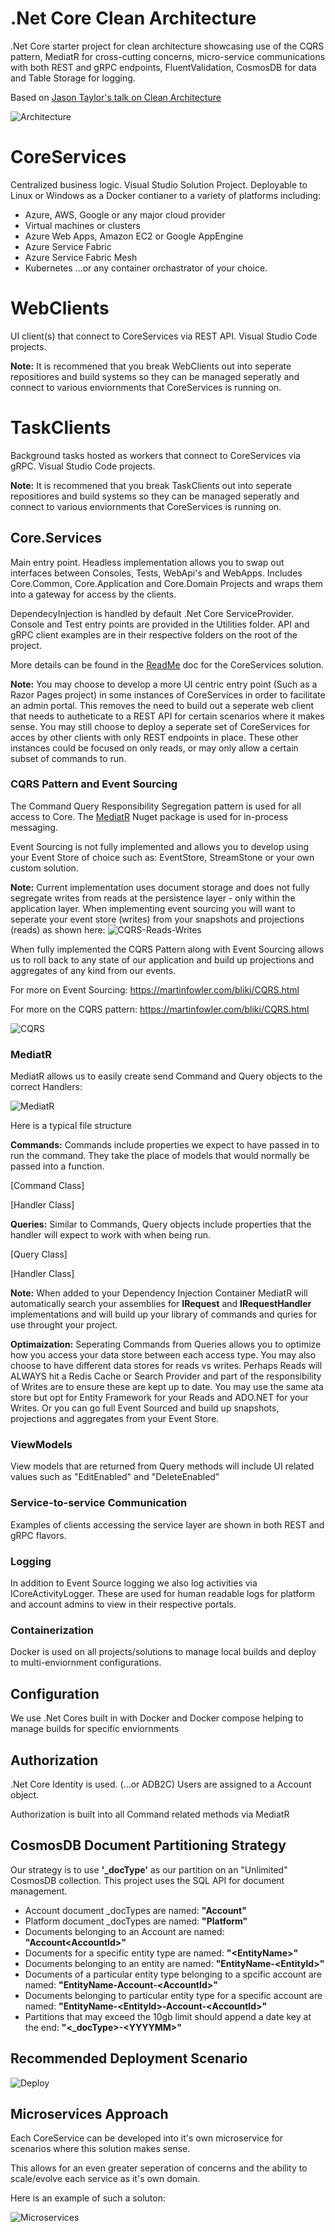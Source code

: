 # .Net Core Clean Architecture
.Net Core starter project for clean architecture showcasing use of the CQRS pattern, MediatR for cross-cutting concerns, micro-service communications with both REST and gRPC endpoints, FluentValidation, CosmosDB for data and Table Storage for logging.

Based on [Jason Taylor's talk on Clean Architecture](https://www.youtube.com/watch?v=_lwCVE_XgqI)

![Architecture](https://github.com/INNVTV/NetCore-Clean-Architecture/blob/master/_docs/imgs/clean-architecture.png)

# CoreServices
Centralized business logic. Visual Studio Solution Project. Deployable to Linux or Windows as a Docker contianer to a variety of platforms including:
 * Azure, AWS, Google or any major cloud provider
 * Virtual machines or clusters
 * Azure Web Apps, Amazon EC2 or Google AppEngine
 * Azure Service Fabric
 * Azure Service Fabric Mesh
 * Kubernetes
...or any container orchastrator of your choice.

# WebClients
UI client(s) that connect to CoreServices via REST API. Visual Studio Code projects.

**Note:** It is recommened that you break WebClients out into seperate repositiores and build systems so they can be managed seperatly and connect to various enviornments that CoreServices is running on.

# TaskClients
Background tasks hosted as workers that connect to CoreServices via gRPC. Visual Studio Code projects.

**Note:** It is recommened that you break TaskClients out into seperate repositiores and build systems so they can be managed seperatly and connect to various enviornments that CoreServices is running on.

## Core.Services
Main entry point. Headless implementation allows you to swap out interfaces between Consoles, Tests, WebApi's and WebApps. Includes Core.Common, Core.Application and Core.Domain Projects and wraps them into a gateway for access by the clients.

DependecyInjection is handled by default .Net Core ServiceProvider. Console and Test entry points are provided in the Utilities folder. API and gRPC client examples are in their respective folders on the root of the project. 

More details can be found in the [ReadMe](CoreServices/README.md) doc for the CoreServices solution.

**Note:** You may choose to develop a more UI centric entry point (Such as a Razor Pages project) in some instances of CoreServices in order to facilitate an admin portal. This removes the need to build out a seperate web client that needs to autheticate to a REST API for certain scenarios where it makes sense. You may still choose to deploy a seperate set of CoreServices for acces by other clients with only REST endpoints in place. These other instances could be focused on only reads, or may only allow a certain subset of commands to run.

 
### CQRS Pattern and Event Sourcing
The Command Query Responsibility Segregation pattern is used for all access to Core. The [MediatR](https://www.nuget.org/packages/MediatR) Nuget package is used for in-process messaging.

Event Sourcing is not fully implemented and allows you to develop using your Event Store of choice such as: EventStore, StreamStone or your own custom solution.

**Note:** Current implementation uses document storage and does not fully segregate writes from reads at the persistence layer - only within the application layer. When implementing event sourcing you will want to seperate your event store (writes) from your snapshots and projections (reads) as shown here:
![CQRS-Reads-Writes](https://github.com/INNVTV/NetCore-Clean-Architecture/blob/master/_docs/imgs/cqrs-reads-writes.png)

When fully implemented the CQRS Pattern along with Event Sourcing allows us to roll back to any state of our application and build up projections and aggregates of any kind from our events.

For more on Event Sourcing: https://martinfowler.com/bliki/CQRS.html

For more on the CQRS pattern: https://martinfowler.com/bliki/CQRS.html

![CQRS](https://github.com/INNVTV/NetCore-Clean-Architecture/blob/master/_docs/imgs/cqrs.png)

### MediatR
MediatR allows us to easily create send Command and Query objects to the correct Handlers:

![MediatR](https://github.com/INNVTV/NetCore-Clean-Architecture/blob/master/_docs/imgs/mediatr.png)

Here is a typical file structure

**Commands:** Commands include properties we expect to have passed in to run the command. They take the place of models that would normally be passed into a function. 

[Command Class]

[Handler Class]

**Queries:**  Similar to Commands, Query objects include properties that the handler will expect to work with when being run.


[Query Class]

[Handler Class]

**Note:** When added to your Dependency Injection Container MediatR will automatically search your assemblies for **IRequest** and **IRequestHandler** implementations and will build up your library of commands and quries for use throught your project.


**Optimaization:** Seperating Commands from Queries allows you to optimize how you access your data store between each access type. You may also choose to have different data stores for reads vs writes. Perhaps Reads will ALWAYS hit a Redis Cache or Search Provider and part of the responsibility of Writes are to ensure these are kept up to date. You may use the same ata store but opt for Entity Framework for your Reads and ADO.NET for your Writes. Or you can go full Event Sourced and build up snapshots, projections and aggregates from your Event Store.

### ViewModels
View models that are returned from Query methods will include UI related values such as "EditEnabled" and "DeleteEnabled"

### Service-to-service Communication
Examples of clients accessing the service layer are shown in both REST and gRPC flavors.

### Logging

In addition to Event Source logging we also log activities via ICoreActivityLogger. These are used for human readable logs for platform and account admins to view in their respective portals.

### Containerization
Docker is used on all projects/solutions to manage local builds and deploy to multi-enviornment configurations.

## Configuration
We use .Net Cores built in with Docker and Docker compose helping to manage builds for specific enviornments

## Authorization
.Net Core Identity is used. (...or ADB2C) Users are assigned to a Account object.

Authorization is built into all Command related methods via MediatR

## CosmosDB Document Partitioning Strategy
Our strategy is to use **'_docType'** as our partition on an "Unlimited" CosmosDB collection. This project uses the SQL API for document management.

 * Account document _docTypes are named: **"Account"**
 * Platform document _docTypes are named: **"Platform"**
 * Documents belonging to an Account are named: **"Account\<AccountId\>"**
 * Documents for a specific entity type are named: **"\<EntityName\>"**
 * Documents belonging to an entity are named: **"EntityName-\<EntityId\>"**
 * Documents of a particular entity type belonging to a spcific account are named: **"EntityName-Account-\<AccountId\>"**
 * Documents belonging to particular entity type for a specific account are named: **"EntityName-\<EntityId\>-Account-\<AccountId\>"**
 * Partitions that may exceed the 10gb limit should append a date key at the end: **"\<_docType\>-\<YYYYMM\>"**
 

## Recommended Deployment Scenario

![Deploy](https://github.com/INNVTV/NetCore-Clean-Architecture/blob/master/_docs/imgs/typical-setup.png)

## Microservices Approach
Each CoreService can be developed into it's own microservice for scenarios where this solution makes sense.

This allows for an even greater seperation of concerns and the ability to scale/evolve each service as it's own domain.

Here is an example of such a soluton:

![Microservices](https://github.com/INNVTV/NetCore-Clean-Architecture/blob/master/_docs/imgs/microservices.png)